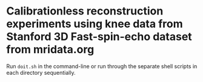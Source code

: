 # Calibrationless reconstruction experiments using knee data from Stanford 3D Fast-spin-echo dataset from mridata.org

Run `doit.sh` in the command-line or run through the separate shell scripts in each directory sequentially.
